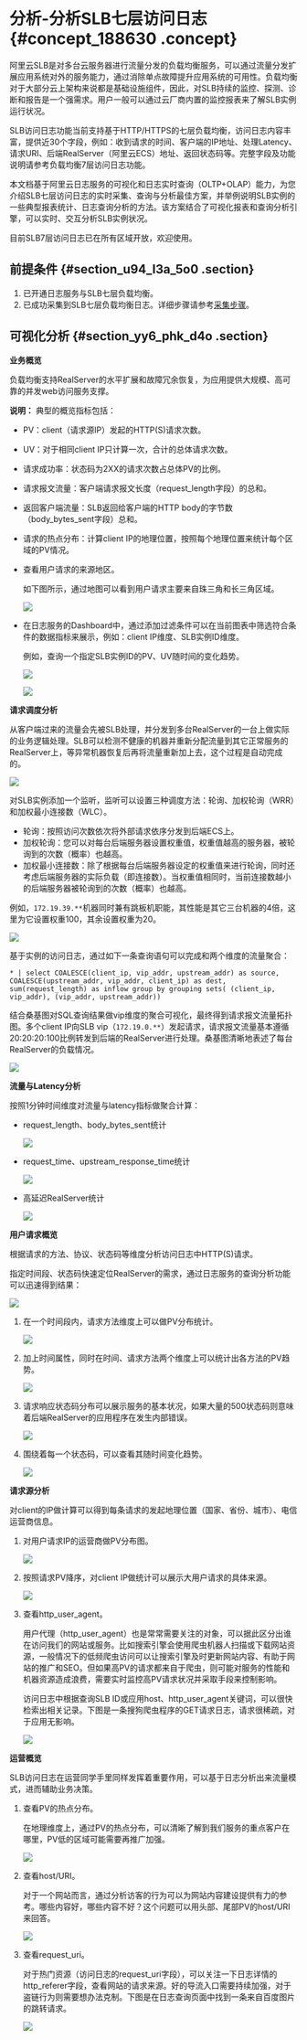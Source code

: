 # 分析-分析SLB七层访问日志 {#concept_188630 .concept}

阿里云SLB是对多台云服务器进行流量分发的负载均衡服务，可以通过流量分发扩展应用系统对外的服务能力，通过消除单点故障提升应用系统的可用性。负载均衡对于大部分云上架构来说都是基础设施组件，因此，对SLB持续的监控、探测、诊断和报告是一个强需求。用户一般可以通过云厂商内置的监控报表来了解SLB实例运行状况。

SLB访问日志功能当前支持基于HTTP/HTTPS的七层负载均衡，访问日志内容丰富，提供近30个字段，例如：收到请求的时间、客户端的IP地址、处理Latency、请求URI、后端RealServer（阿里云ECS）地址、返回状态码等。完整字段及功能说明请参考负载均衡7层访问日志功能。

本文档基于阿里云日志服务的可视化和日志实时查询（OLTP+OLAP）能力，为您介绍SLB七层访问日志的实时采集、查询与分析最佳方案，并举例说明SLB实例的一些典型报表统计、日志查询分析的方法。该方案结合了可视化报表和查询分析引擎，可以实时、交互分析SLB实例状况。

目前SLB7层访问日志已在所有区域开放，欢迎使用。

## 前提条件 {#section_u94_l3a_5o0 .section}

1.  已开通日志服务与SLB七层负载均衡。
2.  已成功采集到SLB七层负载均衡日志。详细步骤请参考[采集步骤](../../../../intl.zh-CN/数据采集/云产品采集/负载均衡7层访问日志.md#)。

## 可视化分析 {#section_yy6_phk_d4o .section}

**业务概览**

负载均衡支持RealServer的水平扩展和故障冗余恢复，为应用提供大规模、高可靠的并发web访问服务支撑。

**说明：** 典型的概览指标包括：

-   PV：client（请求源IP）发起的HTTP\(S\)请求次数。
-   UV：对于相同client IP只计算一次，合计的总体请求次数。
-   请求成功率：状态码为2XX的请求次数占总体PV的比例。
-   请求报文流量：客户端请求报文长度（request\_length字段）的总和。
-   返回客户端流量：SLB返回给客户端的HTTP body的字节数（body\_bytes\_sent字段）总和。
-   请求的热点分布：计算client IP的地理位置，按照每个地理位置来统计每个区域的PV情况。

-   查看用户请求的来源地区。

    如下图所示，通过地图可以看到用户请求主要来自珠三角和长三角区域。

    ![](http://static-aliyun-doc.oss-cn-hangzhou.aliyuncs.com/assets/img/162629/156507255345387_zh-CN.png)

-   在日志服务的Dashboard中，通过添加过滤条件可以在当前图表中筛选符合条件的数据指标来展示，例如：client IP维度、SLB实例ID维度。

    例如，查询一个指定SLB实例ID的PV、UV随时间的变化趋势。

    ![](http://static-aliyun-doc.oss-cn-hangzhou.aliyuncs.com/assets/img/162629/156507255345388_zh-CN.png)

    ![](http://static-aliyun-doc.oss-cn-hangzhou.aliyuncs.com/assets/img/162629/156507255345389_zh-CN.png)


**请求调度分析**

从客户端过来的流量会先被SLB处理，并分发到多台RealServer的一台上做实际的业务逻辑处理。SLB可以检测不健康的机器并重新分配流量到其它正常服务的RealServer上，等异常机器恢复后再将流量重新加上去，这个过程是自动完成的。

![](http://static-aliyun-doc.oss-cn-hangzhou.aliyuncs.com/assets/img/162629/156507255345392_zh-CN.png)

对SLB实例添加一个监听，监听可以设置三种调度方法：轮询、加权轮询（WRR）和加权最小连接数（WLC）。

-   轮询：按照访问次数依次将外部请求依序分发到后端ECS上。
-   加权轮询：您可以对每台后端服务器设置权重值，权重值越高的服务器，被轮询到的次数（概率）也越高。
-   加权最小连接数：除了根据每台后端服务器设定的权重值来进行轮询，同时还考虑后端服务器的实际负载（即连接数）。当权重值相同时，当前连接数越小的后端服务器被轮询到的次数（概率）也越高。

例如，`172.19.39.**`机器同时兼有跳板机职能，其性能是其它三台机器的4倍，这里为它设置权重100，其余设置权重为20。

![](http://static-aliyun-doc.oss-cn-hangzhou.aliyuncs.com/assets/img/162629/156507255445394_zh-CN.png)

基于实例的访问日志，通过如下一条查询语句可以完成和两个维度的流量聚合：

``` {#codeblock_9hj_f6t_dqa}
* | select COALESCE(client_ip, vip_addr, upstream_addr) as source, COALESCE(upstream_addr, vip_addr, client_ip) as dest, sum(request_length) as inflow group by grouping sets( (client_ip, vip_addr), (vip_addr, upstream_addr))
```

结合桑基图对SQL查询结果做vip维度的聚合可视化，最终得到请求报文流量拓扑图。多个client IP向SLB vip（`172.19.0.**`）发起请求，请求报文流量基本遵循20:20:20:100比例转发到后端的RealServer进行处理。桑基图清晰地表述了每台RealServer的负载情况。

![](http://static-aliyun-doc.oss-cn-hangzhou.aliyuncs.com/assets/img/162629/156507255445395_zh-CN.png)

**流量与Latency分析**

按照1分钟时间维度对流量与latency指标做聚合计算：

-   request\_length、body\_bytes\_sent统计

    ![](http://static-aliyun-doc.oss-cn-hangzhou.aliyuncs.com/assets/img/162629/156507255445404_zh-CN.png)

-   request\_time、upstream\_response\_time统计

    ![](http://static-aliyun-doc.oss-cn-hangzhou.aliyuncs.com/assets/img/162629/156507255445405_zh-CN.png)

-   高延迟RealServer统计

    ![](http://static-aliyun-doc.oss-cn-hangzhou.aliyuncs.com/assets/img/162629/156507255445406_zh-CN.png)


**用户请求概览**

根据请求的方法、协议、状态码等维度分析访问日志中HTTP\(S\)请求。

指定时间段、状态码快速定位RealServer的需求，通过日志服务的查询分析功能可以迅速得到结果：

![](http://static-aliyun-doc.oss-cn-hangzhou.aliyuncs.com/assets/img/162629/156507255545408_zh-CN.png)

1.  在一个时间段内，请求方法维度上可以做PV分布统计。

    ![](http://static-aliyun-doc.oss-cn-hangzhou.aliyuncs.com/assets/img/162629/156507255545409_zh-CN.png)

2.  加上时间属性，同时在时间、请求方法两个维度上可以统计出各方法的PV趋势。

    ![](http://static-aliyun-doc.oss-cn-hangzhou.aliyuncs.com/assets/img/162629/156507255545410_zh-CN.png)

3.  请求响应状态码分布可以展示服务的基本状况，如果大量的500状态码则意味着后端RealServer的应用程序在发生内部错误。

    ![](http://static-aliyun-doc.oss-cn-hangzhou.aliyuncs.com/assets/img/162629/156507255545411_zh-CN.png)

4.  围绕着每一个状态码，可以查看其随时间变化趋势。

    ![](http://static-aliyun-doc.oss-cn-hangzhou.aliyuncs.com/assets/img/162629/156507255645412_zh-CN.png)


**请求源分析**

对client的IP做计算可以得到每条请求的发起地理位置（国家、省份、城市）、电信运营商信息。

1.  对用户请求IP的运营商做PV分布图。

    ![](http://static-aliyun-doc.oss-cn-hangzhou.aliyuncs.com/assets/img/162629/156507255645413_zh-CN.png)

2.  按照请求PV降序，对client IP做统计可以展示大用户请求的具体来源。

    ![](http://static-aliyun-doc.oss-cn-hangzhou.aliyuncs.com/assets/img/162629/156507255645414_zh-CN.png)

3.  查看http\_user\_agent。

    用户代理（http\_user\_agent）也是常常需要关注的对象，可以据此区分出谁在访问我们的网站或服务。比如搜索引擎会使用爬虫机器人扫描或下载网站资源，一般情况下的低频爬虫访问可以让搜索引擎及时更新网站内容、有助于网站的推广和SEO。但如果高PV的请求都来自于爬虫，则可能对服务的性能和机器资源造成浪费，需要实时监控高PV请求状况并采取手段来控制影响。

    访问日志中根据查询SLB ID或应用host、http\_user\_agent关键词，可以很快检索出相关记录。下图是一条搜狗爬虫程序的GET请求日志，请求很稀疏，对于应用无影响。

    ![](http://static-aliyun-doc.oss-cn-hangzhou.aliyuncs.com/assets/img/162629/156507255645419_zh-CN.png)


**运营概览**

SLB访问日志在运营同学手里同样发挥着重要作用，可以基于日志分析出来流量模式，进而辅助业务决策。

1.  查看PV的热点分布。

    在地理维度上，通过PV的热点分布，可以清晰了解到我们服务的重点客户在哪里，PV低的区域可能需要再推广加强。

    ![](http://static-aliyun-doc.oss-cn-hangzhou.aliyuncs.com/assets/img/162629/156507255745420_zh-CN.png)

2.  查看host/URI。

    对于一个网站而言，通过分析访客的行为可以为网站内容建设提供有力的参考。哪些内容好，哪些内容不好？这个问题可以用头部、尾部PV的host/URI来回答。

    ![](http://static-aliyun-doc.oss-cn-hangzhou.aliyuncs.com/assets/img/162629/156507255745421_zh-CN.png)

3.  查看request\_uri。

    对于热门资源（访问日志的request\_uri字段），可以关注一下日志详情的http\_referer字段，查看网站的请求来源。好的导流入口需要持续加强，对于盗链行为则需要想办法克制。下图是在日志查询页面中找到一条来自百度图片的跳转请求。

    ![](http://static-aliyun-doc.oss-cn-hangzhou.aliyuncs.com/assets/img/162629/156507255745422_zh-CN.png)


